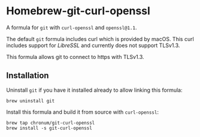 # Homebrew-git-curl-openssl

A formula for `git` with `curl-openssl` and `openssl@1.1`. 

The default `git` formula includes curl which is provided by macOS. This curl includes support for *LibreSSL* and currently does not support TLSv1.3.

This formula allows git to connect to https with TLSv1.3.

## Installation

Uninstall `git` if you have it installed already to allow linking this formula:

```shell
brew uninstall git
```

Install this formula and build it from source with `curl-openssl`:

```shell
brew tap chronum/git-curl-openssl
brew install -s git-curl-openssl
```
